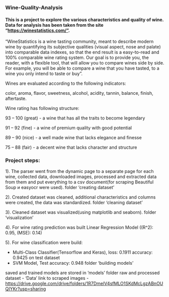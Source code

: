### Wine-Quality-Analysis
#### This is a project to explore the various characteristics and quality of wine. Data for analysis has been taken from the site “https://winestatistics.com/”.

  “WineStatistics is a wine tasting community, meant to describe modern wine by quantifying its subjective qualities (visual aspect, nose and palate) into comparable data indexes, so that the end result is a easy-to-read and 100% comparable wine rating system.  Our goal is to provide you, the reader, with a flexible tool, that will allow you to compare wines side by side. For example, you will be able to compare a wine that you have tasted, to a wine you only intend to taste or buy”.
  
  Wines are evaluated according to the following indicators:
  
color, aroma, flavor, sweetness, alcohol, acidity, tannin, balance, finish, aftertaste.

  Wine rating has following structure:
  
  93 – 100 (great) - a wine that has all the traits to become legendary
  
  91 – 92 (fine) - a wine of premium quality with good potential
  
  89 – 90 (nice) - a well made wine that lacks elegance and finesse
  
  75 – 88 (fair) - a decent wine that lacks character and structure

### Project steps:

  1). The parser went from the dynamic page to a separate page for each wine, collected data, downloaded images, processed and extracted data from them and put everything to a csv document(for scraping Beautiful Soup и easyocr were used).
folder ‘creating dataset’

  2). Created dataset was cleaned, additional characteristics and columns were created, the data was standardized.
folder ‘cleaning dataset’

  3). Cleaned dataset was visualized(using matplotlib and seaborn).
folder ‘visualization’

  4). For wine rating prediction was built Linear Regression Model
((R^2): 0.95, (MSE): 0.14)

  5). For wine classification were build:
- Multi-Class Classifier(Tensorflow and Keras), loss: 0.1911 accuracy: 0.9425 on test dataset
- SVM Model, Test accuracy: 0.948
folder ‘building models’

saved and trained models are stored in ‘models’ folder
raw and processed dataset  - ‘Data’
link to scraped images - 
https://drive.google.com/drive/folders/1R7DmelV4sfMLO1SKdMcLgzABnOUQIYKr?usp=sharing
